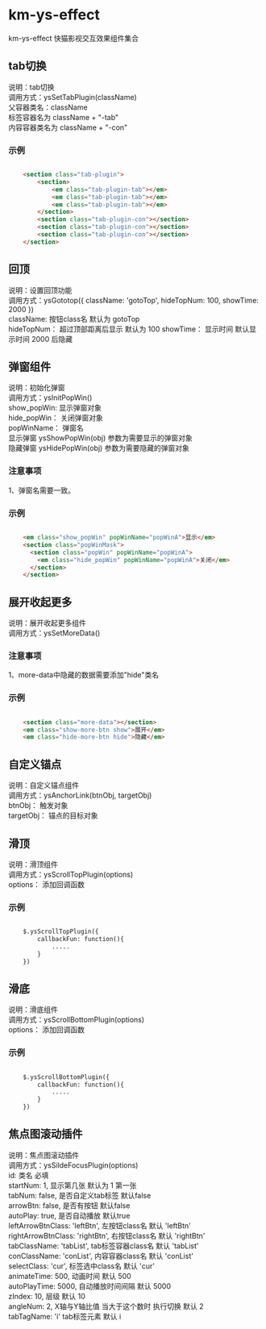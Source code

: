 # km-ys-effect

km-ys-effect 快猫影视交互效果组件集合

## tab切换

说明：tab切换  
调用方式：ysSetTabPlugin(className)  
父容器类名：className  
标签容器名为 className + "-tab"  
内容容器类名为 className + "-con"  

### 示例

```html

    <section class="tab-plugin">
    	<section>
    		<em class="tab-plugin-tab"></em>
    		<em class="tab-plugin-tab"></em>
    		<em class="tab-plugin-tab"></em>
    	</section>
    	<section class="tab-plugin-con"></section>
    	<section class="tab-plugin-con"></section>	
    	<section class="tab-plugin-con"></section>
    </section>

```

## 回顶

说明：设置回顶功能  
调用方式：ysGototop({ className: 'gotoTop', hideTopNum: 100, showTime: 2000 })  
className: 按钮class名  默认为 gotoTop  
hideTopNum： 超过顶部距离后显示  默认为 100 
showTime： 显示时间  默认显示时间 2000 后隐藏  



## 弹窗组件
	
说明：初始化弹窗  
调用方式：ysInitPopWin()  
show_popWin: 显示弹窗对象  
hide_popWin： 关闭弹窗对象  
popWinName： 弹窗名  
显示弹窗 ysShowPopWin(obj)	参数为需要显示的弹窗对象  
隐藏弹窗 ysHidePopWin(obj)	参数为需要隐藏的弹窗对象


### 注意事项  

1、弹窗名需要一致。  


### 示例

```html

    <em class="show_popWin" popWinName="popWinA">显示</em>
	<section class="popWinMask">
	  <section class="popWin" popWinName="popWinA">
	    <em class="hide_popWin" popWinName="popWinA">关闭</em>
	  </section>
	</section>

```	
	


## 展开收起更多

说明：展开收起更多组件   
调用方式：ysSetMoreData()  	

### 注意事项  

1、more-data中隐藏的数据需要添加"hide"类名

### 示例

```html

    <section class="more-data"></section>
	<em class="show-more-btn show">展开</em>
	<em class="hide-more-btn hide">隐藏</em>

```	
	

	
 
## 自定义锚点

说明：自定义锚点组件   
调用方式：ysAnchorLink(btnObj, targetObj)   
btnObj： 触发对象  
targetObj： 锚点的目标对象  	



## 滑顶

说明：滑顶组件   
调用方式：ysScrollTopPlugin(options)   
options： 添加回调函数  

### 示例

```html

    $.ysScrollTopPlugin({
		callbackFun: function(){
			.....
		}	
	})

```		



## 滑底

说明：滑底组件   
调用方式：ysScrollBottomPlugin(options)   
options： 添加回调函数 

### 示例

```html

    $.ysScrollBottomPlugin({
		callbackFun: function(){
			.....
		}	
	})

```



## 焦点图滚动插件

说明：焦点图滚动插件   
调用方式：ysSildeFocusPlugin(options)   
id:	类名								必填  
startNum: 1,						显示第几张  默认为 1 第一张   
tabNum: false,						是否自定义tab标签  默认false   
arrowBtn: false,					是否有按钮	默认false   
autoPlay: true,						是否自动播放  默认true   
leftArrowBtnClass: 'leftBtn',		左按钮class名  默认 'leftBtn'  
rightArrowBtnClass: 'rightBtn',		右按钮class名  默认 'rightBtn'  
tabClassName: 'tabList',			tab标签容器class名 	默认 'tabList'  
conClassName: 'conList',			内容容器class名	默认 'conList'   
selectClass: 'cur',					标签选中class名	默认 'cur'   
animateTime: 500,					动画时间		默认 500   
autoPlayTime: 5000,					自动播放时间间隔	 默认 5000   
zIndex: 10,							层级		默认 10   
angleNum: 2,						X轴与Y轴比值 当大于这个数时 执行切换  默认 2    
tabTagName: 'i'						tab标签元素	默认 i    
